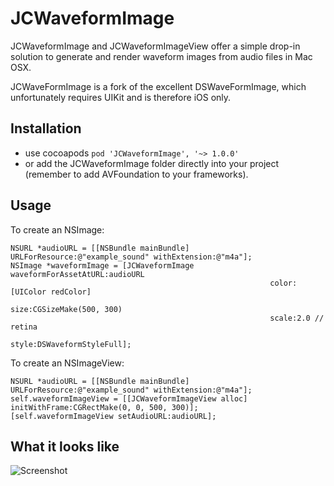 JCWaveformImage
===============

JCWaveformImage and JCWaveformImageView offer a simple drop-in solution to generate
and render waveform images from audio files in Mac OSX. 

JCWaveFormImage is a fork of the excellent DSWaveFormImage, which unfortunately requires UIKit and is therefore iOS only.

Installation
------------

* use cocoapods `pod 'JCWaveformImage', '~> 1.0.0'`
* or add the JCWaveformImage folder directly into your project (remember to add AVFoundation to your frameworks).

Usage
-----

To create an NSImage:

```objc
NSURL *audioURL = [[NSBundle mainBundle] URLForResource:@"example_sound" withExtension:@"m4a"];
NSImage *waveformImage = [JCWaveformImage waveformForAssetAtURL:audioURL
                                                          color:[UIColor redColor]
                                                           size:CGSizeMake(500, 300)
                                                          scale:2.0 // retina
                                                          style:DSWaveformStyleFull];
```

To create an NSImageView:

```objc
NSURL *audioURL = [[NSBundle mainBundle] URLForResource:@"example_sound" withExtension:@"m4a"];
self.waveformImageView = [[JCWaveformImageView alloc] initWithFrame:CGRectMake(0, 0, 500, 300)];
[self.waveformImageView setAudioURL:audioURL];
```

What it looks like
------------------

![Screenshot](https://raw.github.com/johnnyclem/JCWaveformImage/master/screenshot.png)
